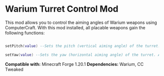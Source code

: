 # Warium Turret Control Mod

This mod allows you to control the aiming angles of Warium weapons using ComputerCraft. With this mod installed, all placable weapons gain the following functions:

```lua

setPitch(value) --Sets the pitch (vertical aiming angle) of the turret. The value is specified in degrees.

setYaw(value) --Sets the yaw (horizontal aiming angle) of the turret. Also specified in degrees.

```

**Compatible with:** Minecraft Forge 1.20.1
**Dependencies:** Warium, CC Tweaked
